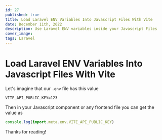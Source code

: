 ```yaml
---
id: 27
published: true
title: Load Laravel ENV Variables Into Javascript Files With Vite
date: December 11th, 2022
description: Use Laravel ENV variables inside your Javascript Files
cover_image:
tags: Laravel
---
```


# Load Laravel ENV Variables Into Javascript Files With Vite

Let's imagine that our `.env` file has this value

```shell
VITE_API_PUBLIC_KEY=123
```

Then in your Javascript component or any frontend file you can get the value as

```javascript
console.log(import.meta.env.VITE_API_PUBLIC_KEY)
```

Thanks for reading!
